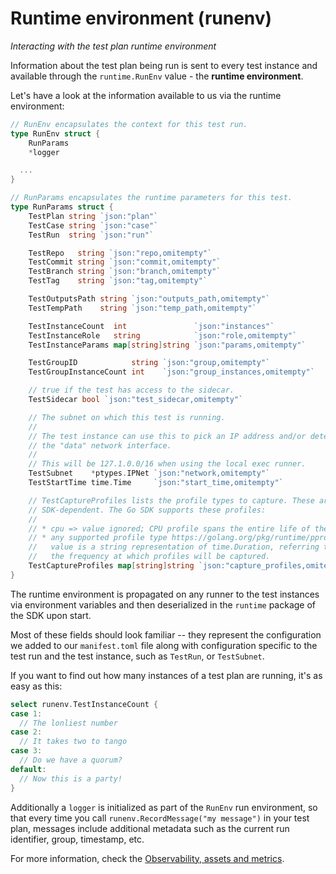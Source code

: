 # Runtime environment \(runenv\)

_Interacting with the test plan runtime environment_

Information about the test plan being run is sent to every test instance and available through the `runtime.RunEnv` value - the **runtime environment**.

Let's have a look at the information available to us via the runtime environment:

```go
// RunEnv encapsulates the context for this test run.
type RunEnv struct {
	RunParams
	*logger

  ...
}

// RunParams encapsulates the runtime parameters for this test.
type RunParams struct {
	TestPlan string `json:"plan"`
	TestCase string `json:"case"`
	TestRun  string `json:"run"`

	TestRepo   string `json:"repo,omitempty"`
	TestCommit string `json:"commit,omitempty"`
	TestBranch string `json:"branch,omitempty"`
	TestTag    string `json:"tag,omitempty"`

	TestOutputsPath string `json:"outputs_path,omitempty"`
	TestTempPath    string `json:"temp_path,omitempty"`

	TestInstanceCount  int               `json:"instances"`
	TestInstanceRole   string            `json:"role,omitempty"`
	TestInstanceParams map[string]string `json:"params,omitempty"`

	TestGroupID            string `json:"group,omitempty"`
	TestGroupInstanceCount int    `json:"group_instances,omitempty"`

	// true if the test has access to the sidecar.
	TestSidecar bool `json:"test_sidecar,omitempty"`

	// The subnet on which this test is running.
	//
	// The test instance can use this to pick an IP address and/or determine
	// the "data" network interface.
	//
	// This will be 127.1.0.0/16 when using the local exec runner.
	TestSubnet    *ptypes.IPNet `json:"network,omitempty"`
	TestStartTime time.Time     `json:"start_time,omitempty"`

	// TestCaptureProfiles lists the profile types to capture. These are
	// SDK-dependent. The Go SDK supports these profiles:
	//
	// * cpu => value ignored; CPU profile spans the entire life of the test.
	// * any supported profile type https://golang.org/pkg/runtime/pprof/#Profile =>
	//   value is a string representation of time.Duration, referring to
	//   the frequency at which profiles will be captured.
	TestCaptureProfiles map[string]string `json:"capture_profiles,omitempty"`
}
```

The runtime environment is propagated on any runner to the test instances via environment variables and then deserialized in the `runtime` package of the SDK upon start.

Most of these fields should look familiar -- they represent the configuration we added to our `manifest.toml` file along with configuration specific to the test run and the test instance, such as `TestRun`, or `TestSubnet`.

If you want to find out how many instances of a test plan are running, it's as easy as this:

```go
select runenv.TestInstanceCount {
case 1:
  // The lonliest number
case 2:
  // It takes two to tango
case 3:
  // Do we have a quorum?
default:
  // Now this is a party!
}
```

Additionally a `logger` is initialized as part of the `RunEnv` run environment, so that every time you call `runenv.RecordMessage("my message")` in your test plan, messages include additional metadata such as the current run identifier, group, timestamp, etc.

For more information, check the [Observability, assets and metrics](../writing-test-plans/observability-assets-and-metrics.md).
